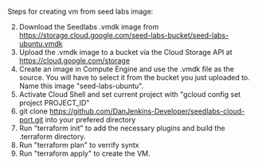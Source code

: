 Steps for creating vm from seed labs image:



2. Download the Seedlabs .vmdk image from https://storage.cloud.google.com/seed-labs-bucket/seed-labs-ubuntu.vmdk
3. Upload the .vmdk image to a bucket via the Cloud Storage API at https://cloud.google.com/storage 
4. Create an image in Compute Engine and use the .vmdk file as the source. You will have to select it from the bucket you just uploaded to. Name this image "seed-labs-ubuntu".
5. Activate Cloud Shell and set current project with "gcloud config set project PROJECT_ID"
6. git clone https://github.com/DanJenkins-Developer/seedlabs-cloud-port.git into your prefered directory
7. Run "terraform init" to add the necessary plugins and build the .terraform directory.
8. Run "terraform plan" to verrify syntx
9. Run "terraform apply" to create the VM.
